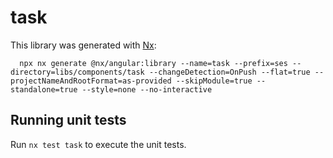 # task

This library was generated with [Nx](https://nx.dev):

```shell
  npx nx generate @nx/angular:library --name=task --prefix=ses --directory=libs/components/task --changeDetection=OnPush --flat=true --projectNameAndRootFormat=as-provided --skipModule=true --standalone=true --style=none --no-interactive
```

## Running unit tests

Run `nx test task` to execute the unit tests.
